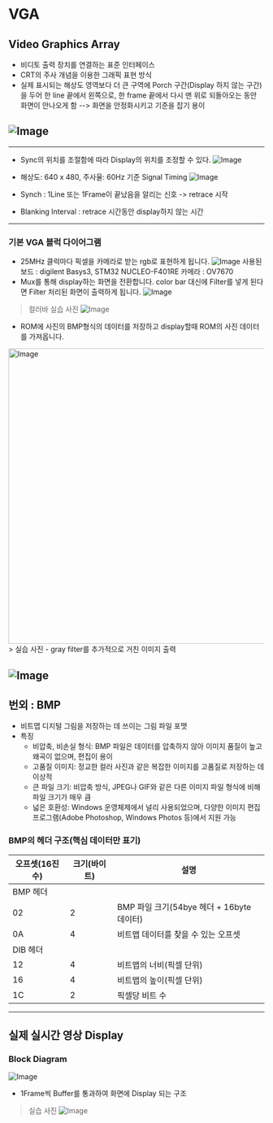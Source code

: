 # VGA 
##  Video Graphics Array 
 - 비디토 출력 장치를 연결하는 표준 인터페이스
 - CRT의 주사 개념을 이용한 그래픽 표현 방식
 - 실제 표시되는 해상도 영역보다 더 큰 구역에 Porch 구간(Display 하지 않는 구간)을 두어 한 line 끝에서 왼쪽으로, 한 frame 끝에서 다시 맨 위로 되돌아오는 동안 화면이 안나오게 함    --> 화면을 안정화시키고 기준을 잡기 용이         

![Image](https://github.com/user-attachments/assets/7eadfa60-688f-4671-95fd-d9a456c667ef)
-----------------------------
---------------------------------
 - Sync의 위치를 조절함에 따라 Display의 위치를 조정할 수 있다.
![Image](https://github.com/user-attachments/assets/dd2baf99-c15b-429b-a120-e09dc0f994be)

 - 해상도: 640 x 480, 주사율: 60Hz 기준 Signal Timing
![Image](https://github.com/user-attachments/assets/985b3aea-9168-4652-885f-d9a8cebb1b61)
 - Synch : 1Line 또는 1Frame이 끝났음을 알리는 신호 -> retrace 시작
 - Blanking Interval : retrace 시간동안 display하지 않는 시간

----------------------------------------------------------------
### 기본 VGA 블럭 다이어그램
- 25MHz 클럭마다 픽셀을 카메라로 받는 rgb로 표현하게 됩니다.
![Image](https://github.com/user-attachments/assets/065ec26a-41a1-4b78-8200-f96c1127bb2c)
사용된 보드 : digilent Basys3, STM32 NUCLEO-F401RE 카메라 : OV7670   <br>
- Mux를 통해 display하는 화면을 전환합니다.
color bar 대신에 Filter를 넣게 된다면 Filter 처리된 화면이 출력하게 됩니다.
![Image](https://github.com/user-attachments/assets/3cbe97fd-ec57-484b-8c9f-9c76c6b04c23)
> 컬러바 실습 사진
![Image](https://github.com/user-attachments/assets/efa48fc2-aebb-4617-9a05-ec3437273e63)


- ROM에 사진의 BMP형식의 데이터를 저장하고 display할때 ROM의 사진 데이터를 가져옵니다.
<img width="966" height="581" alt="Image" src="https://github.com/user-attachments/assets/31909715-12e7-46d7-9adb-15e2eb9ca9b3" />
> 실습 사진
    - gray filter를 추가적으로 거친 이미지 출력

![Image](https://github.com/user-attachments/assets/005e8e92-8e78-446f-9c98-5a75af9d3844)
---------------------------------------
## 번외 : BMP
- 비트맵 디지털 그림을 저장하는 데 쓰이는 그림 파일 포맷
- 특징
    - 비압축, 비손실 형식: BMP 파일은 데이터를 압축하지 않아 이미지 품질이 높고 왜곡이 없으며, 편집이 용이 
    - 고품질 이미지: 정교한 컬러 사진과 같은 복잡한 이미지를 고품질로 저장하는 데 이상적 
    - 큰 파일 크기: 비압축 방식, JPEG나 GIF와 같은 다른 이미지 파일 형식에 비해 파일 크기가 매우 큼 
    - 넓은 호환성: Windows 운영체제에서 널리 사용되었으며, 다양한 이미지 편집 프로그램(Adobe Photoshop, Windows Photos 등)에서 지원 가능

### BMP의 헤더 구조(핵심 데이터만 표기)
| 오프셋(16진수) | 크기(바이트) | 설명 |
|--------|---------|----------|
|   BMP 헤더    |
|02|2|BMP 파일 크기(54bye 헤더 + 16byte 데이터)|
|0A|4|비트맵 데이터를 찾을 수 있는 오프셋|
|   DIB 헤더    |
|12|4|비트맵의 너비(픽셀 단위)|
|16|4|비트맵의 높이(픽셀 단위)|
|1C|2|픽셀당 비트 수|

-------------------------------------
## 실제 실시간 영상 Display
### Block Diagram
![Image](https://github.com/user-attachments/assets/a83b397d-6f4f-49b2-8a7d-107815cb872e)
- 1Frame씩 Buffer를 통과하여 화면에 Display 되는 구조

> 실습 사진
![Image](https://github.com/user-attachments/assets/877c3397-60b8-4752-a36e-3669dbbf7ac4)